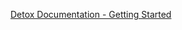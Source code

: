 [Detox Documentation - Getting Started](https://wix.github.io/Detox/docs/introduction/getting-started)